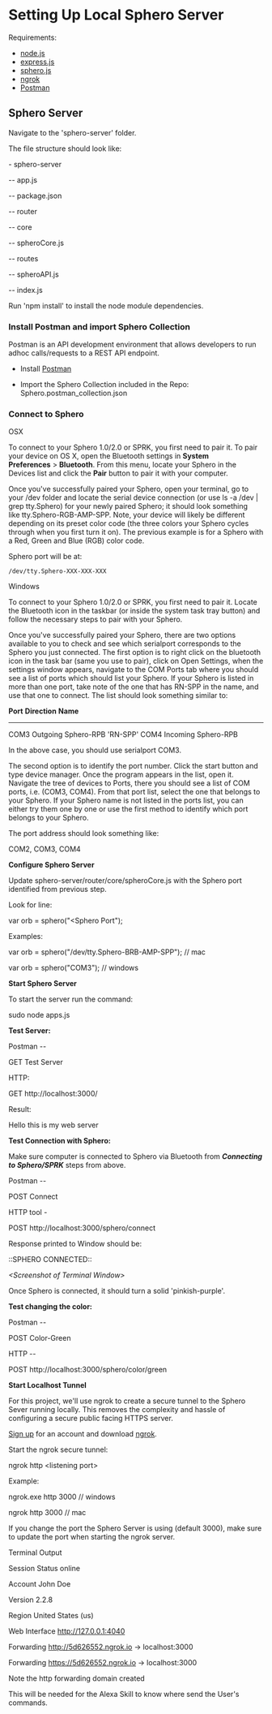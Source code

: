 # Setting Up Local Sphero Server

Requirements:

-   [node.js](https://nodejs.org/)
-   [express.js](https://www.npmjs.com/package/express)
-   [sphero.js](https://github.com/orbotix/sphero.js)
-   [ngrok](https://ngrok.com/)
-   [Postman](https://www.getpostman.com/)

## Sphero Server

Navigate to the 'sphero-server' folder.

The file structure should look like:

\- sphero-server

\-- app.js

\-- package.json

\-- router

\-- core

\-- spheroCore.js

\-- routes

\-- spheroAPI.js

\-- index.js

Run 'npm install' to install the node module dependencies.

### Install Postman and import Sphero Collection

Postman is an API development environment that allows developers to run
adhoc calls/requests to a REST API endpoint.

-   Install [Postman](https://www.getpostman.com/)

-   Import the Sphero Collection included in the Repo:
    Sphero.postman\_collection.json

### Connect to Sphero

OSX

To connect to your Sphero 1.0/2.0 or SPRK, you first need to pair it. To
pair your device on OS X, open the Bluetooth settings in **System
Preferences** \> **Bluetooth**. From this menu, locate your Sphero in
the Devices list and click the **Pair** button to pair it with your
computer.

Once you\'ve successfully paired your Sphero, open your terminal, go to
your /dev folder and locate the serial device connection (or use ls -a
/dev \| grep tty.Sphero) for your newly paired Sphero; it should look
something like tty.Sphero-RGB-AMP-SPP. Note, your device will likely be
different depending on its preset color code (the three colors your
Sphero cycles through when you first turn it on). The previous example
is for a Sphero with a Red, Green and Blue (RGB) color code.

Sphero port will be at:

`/dev/tty.Sphero-XXX-XXX-XXX`

Windows

To connect to your Sphero 1.0/2.0 or SPRK, you first need to pair it.
Locate the Bluetooth icon in the taskbar (or inside the system task tray
button) and follow the necessary steps to pair with your Sphero.

Once you\'ve successfully paired your Sphero, there are two options
available to you to check and see which serialport corresponds to the
Sphero you just connected. The first option is to right click on the
bluetooth icon in the task bar (same you use to pair), click on Open
Settings, when the settings window appears, navigate to the COM
Ports tab where you should see a list of ports which should list your
Sphero. If your Sphero is listed in more than one port, take note of the
one that has RN-SPP in the name, and use that one to connect. The list
should look something similar to:

  **Port**   **Direction**   **Name**
  ---------- --------------- -----------------------
  COM3       Outgoing        Sphero-RPB \'RN-SPP\'
  COM4       Incoming        Sphero-RPB

In the above case, you should use serialport COM3.

The second option is to identify the port number. Click the start button
and type device manager. Once the program appears in the list, open it.
Navigate the tree of devices to Ports, there you should see a list of
COM ports, i.e. (COM3, COM4). From that port list, select the one that
belongs to your Sphero. If your Sphero name is not listed in the ports
list, you can either try them one by one or use the first method to
identify which port belongs to your Sphero.

The port address should look something like:

COM2, COM3, COM4

**Configure Sphero Server**

Update sphero-server/router/core/spheroCore.js with the Sphero port
identified from previous step.

Look for line:

var orb = sphero(\"\<Sphero Port\");

Examples:

var orb = sphero(\"/dev/tty.Sphero-BRB-AMP-SPP\"); // mac

var orb = sphero(\"COM3\"); // windows

**Start Sphero Server**

To start the server run the command:

sudo node apps.js

**Test Server:**

Postman --

GET Test Server

HTTP:

GET http://localhost:3000/

Result:

Hello this is my web server

**Test Connection with Sphero:**

Make sure computer is connected to Sphero via Bluetooth from
***Connecting to Sphero/SPRK*** steps from above.

Postman --

POST Connect

HTTP tool -

POST http://localhost:3000/sphero/connect

Response printed to Window should be:

::SPHERO CONNECTED::

*\<Screenshot of Terminal Window\>*

Once Sphero is connected, it should turn a solid 'pinkish-purple'.

**Test changing the color:**

Postman --

POST Color-Green

HTTP --

POST http://localhost:3000/sphero/color/green

**Start Localhost Tunnel**

For this project, we'll use ngrok to create a secure tunnel to the
Sphero Sever running locally. This removes the complexity and hassle of
configuring a secure public facing HTTPS server.

[Sign up](https://dashboard.ngrok.com/user/signup) for an account and
download [ngrok](https://ngrok.com/).

Start the ngrok secure tunnel:

ngrok http \<listening port\>

Example:

ngrok.exe http 3000 // windows

ngrok http 3000 // mac

If you change the port the Sphero Server is using (default 3000), make
sure to update the port when starting the ngrok server.

Terminal Output

Session Status online

Account John Doe

Version 2.2.8

Region United States (us)

Web Interface http://127.0.0.1:4040

Forwarding http://5d626552.ngrok.io -\> localhost:3000

Forwarding https://5d626552.ngrok.io -\> localhost:3000

Note the http forwarding domain created

This will be needed for the Alexa Skill to know where send the User's
commands.

